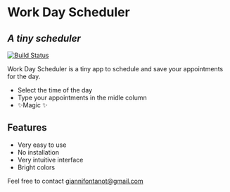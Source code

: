 # Work Day Scheduler
## _A tiny scheduler_

[![Build Status](https://travis-ci.org/joemccann/dillinger.svg?branch=master)](https://travis-ci.org/joemccann/dillinger)

Work Day Scheduler is a tiny app to schedule and save your appointments for the day. 

- Select the time of the day
- Type your appointments in the midle column
- ✨Magic ✨

## Features

- Very easy to use
- No installation
- Very intuitive interface
- Bright colors

Feel free to contact giannifontanot@gmail.com

